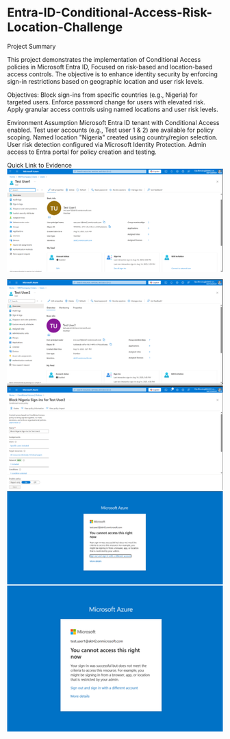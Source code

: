 # Entra-ID-Conditional-Access-Risk-Location-Challenge
Project Summary

This project demonstrates the implementation of Conditional Access policies in Microsoft Entra ID, Focused on risk-based and location-based access controls. The objective is to enhance identity security by enforcing sign-in restrictions based on geographic location and user risk levels.

Objectives:
Block sign-ins from specific countries (e.g., Nigeria) for targeted users.
Enforce password change for users with elevated risk.
Apply granular access controls using named locations and user risk levels.

Environment Assumption
Microsoft Entra ID tenant with Conditional Access enabled.
Test user accounts (e.g., Test user 1 & 2) are available for policy scoping.
Named location "Nigeria" created using country/region selection.
User risk detection configured via Microsoft Identity Protection.
Admin access to Entra portal for policy creation and testing.

Quick Link to Evidence
![image alt](https://github.com/cyberbloomy01/Entra-ID-Conditional-Access-Risk-Location-Challenge/blob/b861ba83fe96398b3eedbf4816014225da2e54e9/Screenshot%202025-08-15%20073531.png)


![image alt](https://github.com/cyberbloomy01/Entra-ID-Conditional-Access-Risk-Location-Challenge/blob/b74ca3227399c3ddfd4f1d1e3caba9ecfea746b8/Screenshot%202025-08-15%20073617.png)
![image alt](https://github.com/cyberbloomy01/Entra-ID-Conditional-Access-Risk-Location-Challenge/blob/ec20a2d07407db174a154fc066bb14e95dc38940/Screenshot%202025-08-15%20081544.png)
![image alt](https://github.com/cyberbloomy01/Entra-ID-Conditional-Access-Risk-Location-Challenge/blob/dd9ea1050718dec52aaedcd14f1bdc1dd029473e/Screenshot%202025-08-15%20085542.png)
![image alt](https://github.com/cyberbloomy01/Entra-ID-Conditional-Access-Risk-Location-Challenge/blob/5249fdd4e3e25fe8784b06a1e78ac06ed4ae4690/Screenshot%202025-08-15%20103116.png)
